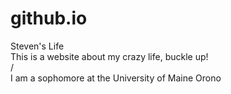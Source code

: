 # github.io
<html lang="en">
<head> Steven's Life </head>
	<title>bua235 assignment</title>
	<meta name="generator" content="BBEdit 12.5" />
</head>
<body>
<div> This is a website about my crazy life, buckle up! </div>/
</body>
<body>
<div>I am a sophomore at the University of Maine Orono
</body>

</html>
